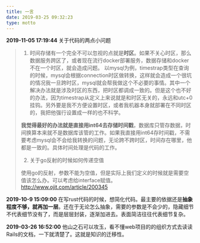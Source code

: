 ```yaml
---
title: 一言
date: 2019-03-25 09:32:23
type: motto
---
```


**2019-11-05 17:19:44**
关于代码的两点小问题

> 1. 时间存储有一个完全不可以忽视的点就是**时区**。如果不关心时区，那么数据服务跨区了，或者现在流行docker部署服务，数据存储和docker不在一个时区，就会造成问题。
> 	以mysql为例，timestrap类型在查询的时候，mysql会根据connection时区做转换，这样就会造成一个很坑的情况我一旦跨时区，mysql就会帮我做这个不必要的事情。其中一个解决办法就是涉及时区的东西，把时区都调成一致的。但是这个也不好的办法，因为timestrap从定义上来说就是和时区无关的，永远和utc+0挂钩。另外要是我不方便设置时区，或者我机器本身就部署在不同时区的，我把他强行设置成一样的也不科学。
>
> 	**我觉得最好的办法就是直接用int64去存储时间戳**，数据库只管存数据，时间换算本来就不是数据库该管的工作。如果我直接用int64存时间戳，不需要考虑mysql会不会给我转换的问题，无论跨不跨时区，时间存在哪里，他都是一致的。具体时间处理是代码的工作。
>
> 2. 关于go反射的时候如何传递空值
>
> 	使用go的反射，参数不能为空值，但是实际上我们定义的时候就是需要空值该怎么办。可以考虑给interface赋值。http://www.ojit.com/article/200345
> 

**2019-10-9 15:09:00**
在写rust代码的时候，想简化代码。最主要的依据还是**抽象程度不够，就再加一层**。还在于无论怎么抽象，需要的参数是不会少的，隐藏细节不代表细节没有了，而是层层封装，逐渐加进去。表面简洁往往代表细节复杂。

**2019-03-26 16:52:00**
他山之石可以攻玉，看不懂web项目的的组织方式去读读Rails的文档，一下就清楚了。这就是知识的迁移性。

